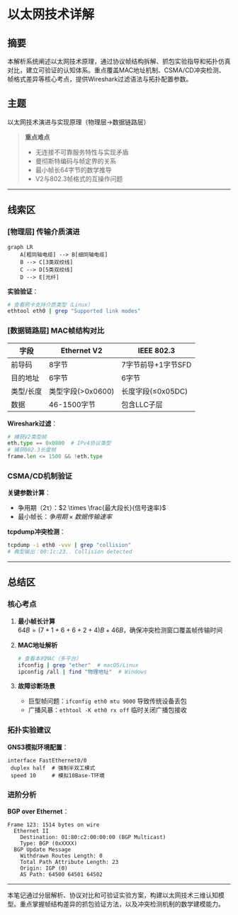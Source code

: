# 以太网技术详解

## 摘要
本解析系统阐述以太网技术原理，通过协议帧结构拆解、抓包实验指导和拓扑仿真对比，建立可验证的认知体系。重点覆盖MAC地址机制、CSMA/CD冲突检测、帧格式差异等核心考点，提供Wireshark过滤语法与拓扑配置参数。

## 主题
以太网技术演进与实现原理（物理层→数据链路层）

> **重点难点**
> - 无连接不可靠服务特性与实现矛盾
> - 曼彻斯特编码与帧定界的关系
> - 最小帧长64字节的数学推导
> - V2与802.3帧格式的互操作问题

---

## 线索区

### [物理层] 传输介质演进
```mermaid
graph LR
    A[粗同轴电缆] --> B[细同轴电缆]
    B --> C[3类双绞线]
    C --> D[5类双绞线]
    D --> E[光纤]
```

**实验验证**：
```bash
# 查看网卡支持介质类型（Linux）
ethtool eth0 | grep "Supported link modes"
```

### [数据链路层] MAC帧结构对比
| 字段            | Ethernet V2        | IEEE 802.3       |
|-----------------|--------------------|------------------|
| 前导码           | 8字节              | 7字节前导+1字节SFD |
| 目的地址         | 6字节              | 6字节            |
| 类型/长度        | 类型字段(>0x0600)  | 长度字段(≤0x05DC) |
| 数据             | 46-1500字节        | 包含LLC子层       |

**Wireshark过滤**：
```python
# 捕获V2类型帧
eth.type == 0x0800  # IPv4协议类型
# 捕获802.3长度帧
frame.len <= 1500 && !eth.type
```

### CSMA/CD机制验证
**关键参数计算**：
- 争用期（2τ）：$2 \times \frac{最大段长}{信号速率}$
- 最小帧长：$争用期 \times 数据传输速率$
  
**tcpdump冲突检测**：
```bash
tcpdump -i eth0 -vvv | grep "collision"
# 典型输出：00:1c:23.. Collision detected
```

---

## 总结区

### 核心考点
1. **最小帧长计算**  
   $64B = (7+1+6+6+2+4)B + 46B$，确保冲突检测窗口覆盖帧传输时间

2. **MAC地址解析**  
   ```bash
   # 查看本机MAC（多平台）
   ifconfig | grep "ether"  # macOS/Linux
   ipconfig /all | find "物理地址"  # Windows
   ```

3. **故障诊断场景**  
   - 巨型帧问题：`ifconfig eth0 mtu 9000` 导致传统设备丢包
   - 广播风暴：`ethtool -K eth0 rx off` 临时关闭广播包接收

### 拓扑实验建议
**GNS3模拟环境配置**：
```cisco
interface FastEthernet0/0
 duplex half  # 强制半双工模式
 speed 10     # 模拟10Base-T环境
```

### 进阶分析
**BGP over Ethernet**：
```wireshark-display
Frame 123: 1514 bytes on wire
  Ethernet II
    Destination: 01:80:c2:00:00:00 (BGP Multicast)
    Type: BGP (0xXXXX)
  BGP Update Message
    Withdrawn Routes Length: 0
    Total Path Attribute Length: 23
    Origin: IGP (0)
    AS Path: 64500 64501 64502
```

---

本笔记通过分层解析、协议对比和可验证实验方案，构建以太网技术三维认知模型。重点掌握帧结构差异的抓包验证方法，以及冲突检测机制的数学建模能力。
